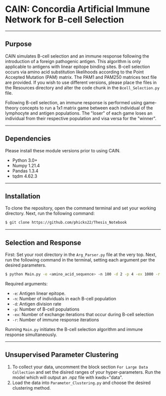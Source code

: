 # CAIN: Concordia Artificial Immune Network for B-cell Selection 
_________________
## Purpose
CAIN simulates B-cell selection and an immune response following the introduction of a 
foreign pathogenic antigen. This algorithm is only applicable to antigens with linear
epitope binding sites. B-cell selection occurs via amino acid substitution likelihoods 
according to the Point Accepted Mutation (PAM) matrix. The PAM1 and PAM250 matrices text file are 
provided. If you wish to use different versions, please place the files in the Resources 
directory and alter the code chunk in the `Bcell_Selection.py` file.

Following B-cell selection, an immune response is performed using game-theory concepts to
run a 1x1 matrix game between each individual of the lymphocyte and antigen populations.
The "loser" of each game loses an individual from their respective population and visa versa
for the "winner". 

_________________
## Dependencies
Please install these module versions prior to using CAIN.
- Python 3.0+
- Numpy 1.21.4
- Pandas 1.3.4
- tqdm 4.62.3

________________
## Installation
To clone the repository, open the command terminal and set your working directory. Next, run the 
following command:
```bash
$ git clone https://github.com/phicks22/Thesis_Notebook
```
________________
## Selection and Response
First: Set your root directory in the `Arg_Parser.py` file at the very top.
Next, run the following command in the terminal, setting each argument per the desired parameters.
```bash
$ python Main.py -e <amino_acid_sequence> -n 100 -d 2 -p 4 -ex 1000 -r 10
```
Required arguments:
* `-e`: Antigen linear epitope.
* `-n`: Number of individuals in each B-cell population
* `-d`: Antigen division rate
* `-p`: Number of B-cell populations
* `-ex`: Number of exchange iterations that occur during B-cell selection
* `-r`: Number of immune response iterations

Running `Main.py` initiates the B-cell selection algorithm and immune response simultaneously.

________________
## Unsupervised Parameter Clustering
1) To collect your data, uncomment the block section `For Large Data Collection` and set the disired
ranges of your hyper-parameters. Run the model which will output an .npz file with kwds="data".
2) Load the data into `Parameter_Clustering.py` and choose the desired clustering method.
